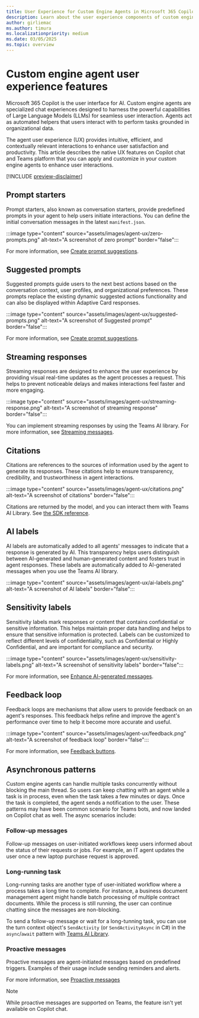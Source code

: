 ```yaml
---
title: User Experience for Custom Engine Agents in Microsoft 365 Copilot
description: Learn about the user experience components of custom engine agents in Microsoft 365 Copilot.
author: girliemac
ms.author: timura
ms.localizationpriority: medium
ms.date: 03/05/2025
ms.topic: overview
---
```


# Custom engine agent user experience features

Microsoft 365 Copilot is the user interface for AI. Custom engine agents are specialized chat experiences designed to harness the powerful capabilities of Large Language Models (LLMs) for seamless user interaction. Agents act as automated helpers that users interact with to perform tasks grounded in organizational data.

The agent user experience (UX) provides intuitive, efficient, and contextually relevant interactions to enhance user satisfaction and productivity. This article describes the native UX features on Copilot chat and Teams platform that you can apply and customize in your custom engine agents to enhance user interactions.

[!INCLUDE [preview-disclaimer](includes/preview-disclaimer-cea.md)]

## Prompt starters

Prompt starters, also known as conversation starters, provide predefined prompts in your agent to help users initiate interactions. You can define the initial conversation messages in the latest `manifest.json`.

:::image type="content" source="assets/images/agent-ux/zero-prompts.png" alt-text="A screenshot of zero prompt" border="false":::

For more information, see [Create prompt suggestions](/microsoftteams/platform/bots/how-to/conversations/prompt-suggestions?context=/microsoft-365-copilot/extensibility/context).

## Suggested prompts

Suggested prompts guide users to the next best actions based on the conversation context, user profiles, and organizational preferences. These prompts replace the existing dynamic suggested actions functionality and can also be displayed within Adaptive Card responses.

:::image type="content" source="assets/images/agent-ux/suggested-prompts.png" alt-text="A screenshot of Suggested prompt" border="false":::

For more information, see [Create prompt suggestions](/microsoftteams/platform/bots/how-to/conversations/prompt-suggestions?context=/microsoft-365-copilot/extensibility/context).

## Streaming responses

Streaming responses are designed to enhance the user experience by providing visual real-time updates as the agent processes a request. This  helps to prevent noticeable delays and makes interactions feel faster and more engaging.

:::image type="content" source="assets/images/agent-ux/streaming-response.png" alt-text="A screenshot of streaming response" border="false":::

You can implement streaming responses by using the Teams AI library. For more information, see [Streaming messages](/microsoftteams/platform/bots/streaming-ux?context=/microsoft-365-copilot/extensibility/context).

## Citations

Citations are references to the sources of information used by the agent to generate its responses. These citations help to ensure transparency, credibility, and trustworthiness in agent interactions.

:::image type="content" source="assets/images/agent-ux/citations.png" alt-text="A screenshot of citations" border="false":::

Citations are returned by the model, and you can interact them with Teams AI Library. See [the SDK reference](/javascript/api/%40microsoft/teams-ai/citation?context=/microsoft-365-copilot/extensibility/context).

## AI labels

AI labels are automatically added to all agents' messages to indicate that a response is generated by AI. This transparency helps users distinguish between AI-generated and human-generated content and fosters trust in agent responses. These labels are automatically added to AI-generated messages when you use the Teams AI library.

:::image type="content" source="assets/images/agent-ux/ai-labels.png" alt-text="A screenshot of AI labels" border="false":::

## Sensitivity labels

Sensitivity labels mark responses or content that contains confidential or sensitive information. This helps maintain proper data handling and helps to ensure that sensitive information is protected. Labels can be customized to reflect different levels of confidentiality, such as Confidential or Highly Confidential, and are important for compliance and security.

:::image type="content" source="assets/images/agent-ux/sensitivity-labels.png" alt-text="A screenshot of sensitivity labels" border="false":::

For more information, see [Enhance AI-generated messages](/microsoftteams/platform/bots/how-to/bot-messages-ai-generated-content#sensitivity-label?context=/microsoft-365-copilot/extensibility/context).

## Feedback loop

Feedback loops are mechanisms that allow users to provide feedback on an agent's responses. This feedback helps refine and improve the agent's performance over time to help it become more accurate and useful.

:::image type="content" source="assets/images/agent-ux/feedback.png" alt-text="A screenshot of feedback loop" border="false":::

For more information, see [Feedback buttons](/microsoftteams/platform/bots/how-to/bot-messages-ai-generated-content#feedback-buttons?context=/microsoft-365-copilot/extensibility/context).

## Asynchronous patterns

Custom engine agents can handle multiple tasks concurrently without blocking the main thread. So users can keep chatting with an agent while a task is in process, even when the task takes a few minutes or days. Once the task is completed, the agent sends a notification to the user. These patterns may have been common scenario for Teams bots, and now landed on Copilot chat as well. The async scenarios include:

### Follow-up messages

Follow-up messages on user-initiated workflows keep users informed about the status of their requests or jobs. For example, an IT agent updates the user once a new laptop purchase request is approved.

### Long-running task

Long-running tasks are another type of user-initiated workflow where a process takes a long time to complete. For instance, a business document management agent might handle batch processing of multiple contract documents. While the process is still running, the user can continue chatting since the messages are non-blocking.

To send a follow-up message or wait for a long-tunning task, you can use the turn context object's `SendActivity` (or `SendActivityAsync` in C#) in the `async`/`await` pattern with [Teams AI Library](https://github.com/microsoft/teams-ai).

### Proactive messages

Proactive messages are agent-initiated messages based on predefined triggers. Examples of their usage include sending reminders and alerts.

For more information, see [Proactive messages](/microsoftteams/platform/bots/how-to/conversations/send-proactive-messages?context=/microsoft-365-copilot/extensibility/context)

> [!NOTE]
> While proactive messages are supported on Teams, the feature isn't yet available on Copilot chat.
